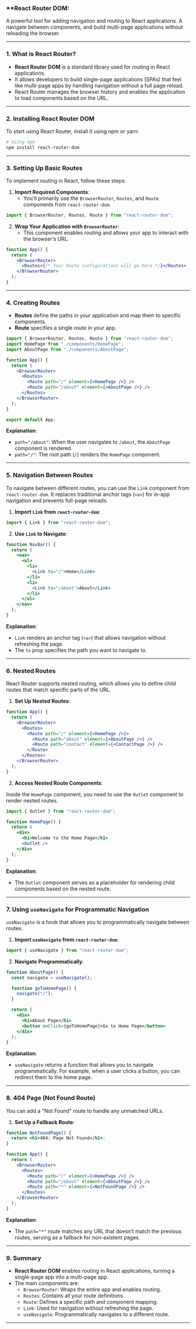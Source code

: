 ### \*\*React Router DOM:

A powerful tool for adding navigation and routing to React applications. A navigate between components, and build multi-page applications without reloading the browser.

---

### **1. What is React Router?**

- **React Router DOM** is a standard library used for routing in React applications.
- It allows developers to build single-page applications (SPAs) that feel like multi-page apps by handling navigation without a full page reload.
- React Router manages the browser history and enables the application to load components based on the URL.

---

### **2. Installing React Router DOM**

To start using React Router, install it using npm or yarn:

```bash
# Using npm
npm install react-router-dom
```

---

### **3. Setting Up Basic Routes**

To implement routing in React, follow these steps:

1. **Import Required Components**:
   - You'll primarily use the `BrowserRouter`, `Routes`, and `Route` components from `react-router-dom`.

```jsx
import { BrowserRouter, Routes, Route } from "react-router-dom";
```

2. **Wrap Your Application with `BrowserRouter`**:
   - This component enables routing and allows your app to interact with the browser’s URL.

```jsx
function App() {
  return (
    <BrowserRouter>
      <Routes>{/* Your Route configurations will go here */}</Routes>
    </BrowserRouter>
  );
}
```

---

### **4. Creating Routes**

- **Routes** define the paths in your application and map them to specific components.
- **Route** specifies a single route in your app.

```jsx
import { BrowserRouter, Routes, Route } from "react-router-dom";
import HomePage from "./components/HomePage";
import AboutPage from "./components/AboutPage";

function App() {
  return (
    <BrowserRouter>
      <Routes>
        <Route path="/" element={<HomePage />} />
        <Route path="/about" element={<AboutPage />} />
      </Routes>
    </BrowserRouter>
  );
}

export default App;
```

**Explanation**:

- `path="/about"`: When the user navigates to `/about`, the `AboutPage` component is rendered.
- `path="/"`: The root path (`/`) renders the `HomePage` component.

---

### **5. Navigation Between Routes**

To navigate between different routes, you can use the `Link` component from `react-router-dom`. It replaces traditional anchor tags (`<a>`) for in-app navigation and prevents full-page reloads.

1. **Import `Link` from `react-router-dom`**:

```jsx
import { Link } from "react-router-dom";
```

2. **Use `Link` to Navigate**:

```jsx
function NavBar() {
  return (
    <nav>
      <ul>
        <li>
          <Link to="/">Home</Link>
        </li>
        <li>
          <Link to="/about">About</Link>
        </li>
      </ul>
    </nav>
  );
}
```

**Explanation**:

- `Link` renders an anchor tag (`<a>`) that allows navigation without refreshing the page.
- The `to` prop specifies the path you want to navigate to.

---

### **6. Nested Routes**

React Router supports nested routing, which allows you to define child routes that match specific parts of the URL.

1. **Set Up Nested Routes**:

```jsx
function App() {
  return (
    <BrowserRouter>
      <Routes>
        <Route path="/" element={<HomePage />}>
          <Route path="about" element={<AboutPage />} />
          <Route path="contact" element={<ContactPage />} />
        </Route>
      </Routes>
    </BrowserRouter>
  );
}
```

2. **Access Nested Route Components**:

Inside the `HomePage` component, you need to use the `Outlet` component to render nested routes.

```jsx
import { Outlet } from "react-router-dom";

function HomePage() {
  return (
    <div>
      <h1>Welcome to the Home Page</h1>
      <Outlet />
    </div>
  );
}
```

**Explanation**:

- The `Outlet` component serves as a placeholder for rendering child components based on the nested route.

---

### **7. Using `useNavigate` for Programmatic Navigation**

`useNavigate` is a hook that allows you to programmatically navigate between routes.

1. **Import `useNavigate` from `react-router-dom`**:

```jsx
import { useNavigate } from "react-router-dom";
```

2. **Navigate Programmatically**:

```jsx
function AboutPage() {
  const navigate = useNavigate();

  function goToHomePage() {
    navigate("/");
  }

  return (
    <div>
      <h1>About Page</h1>
      <button onClick={goToHomePage}>Go to Home Page</button>
    </div>
  );
}
```

**Explanation**:

- `useNavigate` returns a function that allows you to navigate programmatically. For example, when a user clicks a button, you can redirect them to the home page.

---

### **8. 404 Page (Not Found Route)**

You can add a "Not Found" route to handle any unmatched URLs.

1. **Set Up a Fallback Route**:

```jsx
function NotFoundPage() {
  return <h1>404: Page Not Found</h1>;
}

function App() {
  return (
    <BrowserRouter>
      <Routes>
        <Route path="/" element={<HomePage />} />
        <Route path="/about" element={<AboutPage />} />
        <Route path="*" element={<NotFoundPage />} />
      </Routes>
    </BrowserRouter>
  );
}
```

**Explanation**:

- The `path="*"` route matches any URL that doesn’t match the previous routes, serving as a fallback for non-existent pages.

---

### **9. Summary**

- **React Router DOM** enables routing in React applications, turning a single-page app into a multi-page app.
- The main components are:
  - `BrowserRouter`: Wraps the entire app and enables routing.
  - `Routes`: Contains all your route definitions.
  - `Route`: Defines a specific path and component mapping.
  - `Link`: Used for navigation without refreshing the page.
  - `useNavigate`: Programmatically navigates to a different route.

---
